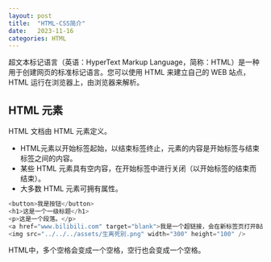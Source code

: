 ```yaml
---
layout: post
title:  "HTML-CSS简介"
date:   2023-11-16
categories: HTML
---
```


超文本标记语言（英语：HyperText Markup Language，简称：HTML）是一种用于创建网页的标准标记语言。您可以使用 HTML 来建立自己的 WEB 站点，HTML 运行在浏览器上，由浏览器来解析。  

## HTML 元素
HTML 文档由 HTML 元素定义。  
- HTML元素以开始标签起始，以结束标签终止，元素的内容是开始标签与结束标签之间的内容。  
- 某些 HTML 元素具有空内容，在开始标签中进行关闭（以开始标签的结束而结束）。  
- 大多数 HTML 元素可拥有属性。  

```cpp
<button>我是按钮</button>
<h1>这是一个一级标题</h1>
<p>这是一个段落。</p>
<a href="www.bilibili.com" target="blank">我是一个超链接，会在新标签页打开B战</a>
<img src="../../../assets/生离死别.png" width="300" height="100" />
```



HTML中，多个空格会变成一个空格，空行也会变成一个空格。



